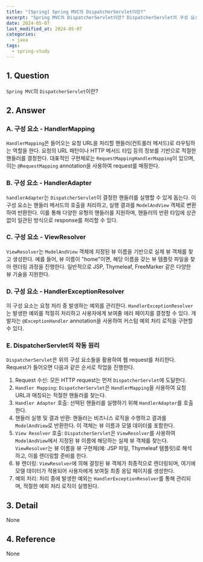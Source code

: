 ```yaml
---
title: "[Spring] Spring MVC의 DispatcherServlet이란?"
excerpt: "Spring MVC의 DispatcherServlet이란? DispatcherServlet의 구성 요소는? DispatcherServlet의 작동 원리는?"
date: 2024-05-07
last_modified_at: 2024-05-07
categories:
  - java
tags:
  - spring-study
---
```


## 1. Question

`Spring MVC`의 `DispatcherServlet`이란?

## 2. Answer

### A. 구성 요소 - HandlerMapping

`HandlerMapping`은 들어오는 요청 URL을 처리할 핸들러(컨트롤러 메서드)로 라우팅하는 역할을 한다. 요청의 URL 패턴이나 HTTP 메서드 타입 등의 정보를 기반으로 적절한 핸들러를 결정한다. 대표적인 구현체로는 `RequestMappingHandlerMapping`이 있으며, 이는 `@RequestMapping` annotation을 사용하여 request를 매핑한다.

### B. 구성 요소 - HandlerAdapter

`handlerAdapter`는 `DispatcherServlet`이 결정한 핸들러를 실행할 수 있게 돕는다. 이 구성 요소는 핸들러 메서드의 호출을 처리하고, 실행 결과를 `ModelAndView` 객체로 변환하여 반환한다. 이를 통해 다양한 유형의 핸들러를 지원하며, 핸들러의 반환 타입에 상관없이 일관된 방식으로 response를 처리할 수 있다.

### C. 구성 요소 - ViewResolver

`ViewResolver`는 `ModelAndView` 객체에 지정된 뷰 이름을 기반으로 실제 뷰 객체를 찾고 생성한다. 예를 들어, 뷰 이름이 "home"이면, 해당 이름을 갖는 뷰 템플릿 파일을 찾아 렌더링 과정을 진행한다. 일반적으로 JSP, Thymeleaf, FreeMarker 같은 다양한 뷰 기술을 지원한다.

### D. 구성 요소 - HandlerExceptionResolver

이 구성 요소는 요청 처리 중 발생하는 예외를 관리한다. `HandlerExceptionResolver`는 발생한 예외를 적절히 처리하고 사용자에게 보여줄 에러 페이지를 결정할 수 있다. 개발자는 `@ExceptionHandler` annotation을 사용하여 커스텀 예외 처리 로직을 구현할 수 있다.

### E. DispatcherServlet의 작동 원리

`DispatcherServlet`은 위의 구성 요소들을 활용하여 웹 request를 처리한다. Request가 들어오면 다음과 같은 순서로 작업을 진행한다.

1. Request 수신: 모든 HTTP request는 먼저 `DispatcherServlet`에 도달한다.
1. `Handler Mapping`: `DispatcherServlet`은 `HandlerMapping`을 사용하여 요청 URL과 매칭되는 적절한 핸들러를 찾는다.
1. `Handler Adapter` 호출: 선택된 핸들러를 실행하기 위해 `HandlerAdapter`를 호출한다.
1. 핸들러 실행 및 결과 반환: 핸들러는 비즈니스 로직을 수행하고 결과를 `ModelAndView`로 반환한다. 이 객체는 뷰 이름과 모델 데이터를 포함한다.
1. `View Resolver` 호출: `DispatcherServlet`은 `ViewResolver`를 사용하여 `ModelAndView`에서 지정된 뷰 이름에 해당하는 실제 뷰 객체를 찾는다. `ViewResolver`는 뷰 이름을 뷰 구현체(예: JSP 파일, Thymeleaf 템플릿)로 해석하고, 이를 렌더링할 준비를 한다.
1. 뷰 렌더링: `ViewResolver`에 의해 결정된 뷰 객체가 최종적으로 렌더링되며, 여기에 모델 데이터가 적용되어 사용자에게 보여질 최종 응답 페이지를 생성한다.
1. 예외 처리: 처리 중에 발생한 예외는 `HandlerExceptionResolver`를 통해 관리되며, 적절한 예외 처리 로직이 실행된다.

## 3. Detail

None

## 4. Reference

None